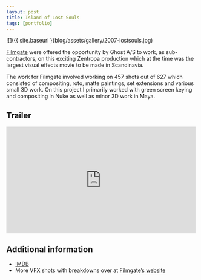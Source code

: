 ```yaml
---
layout: post
title: Island of Lost Souls
tags: [portfolio]
---
```


![]({{ site.baseurl }}blog/assets/gallery/2007-lostsouls.jpg)

[Filmgate](http://www.filmgate.se) were offered the opportunity by Ghost A/S to work, as sub-contractors, on this exciting Zentropa production which at the time was the largest visual effects movie to be made in Scandinavia.

<!--more-->

The work for Filmgate involved working on 457 shots out of 627 which consisted of compositing, roto, matte paintings, set extensions and various small 3D work. On this project I primarily worked with green screen keying and compositing in Nuke as well as minor 3D work in Maya.

## Trailer

<iframe src="https://player.vimeo.com/video/9685584" width="500" height="281" frameborder="0" webkitallowfullscreen mozallowfullscreen allowfullscreen></iframe>


## Additional information

- [IMDB](http://www.imdb.com/title/tt0466449/)
- More VFX shots with breakdowns over at [Filmgate’s website](http://www.filmgate.se/)

